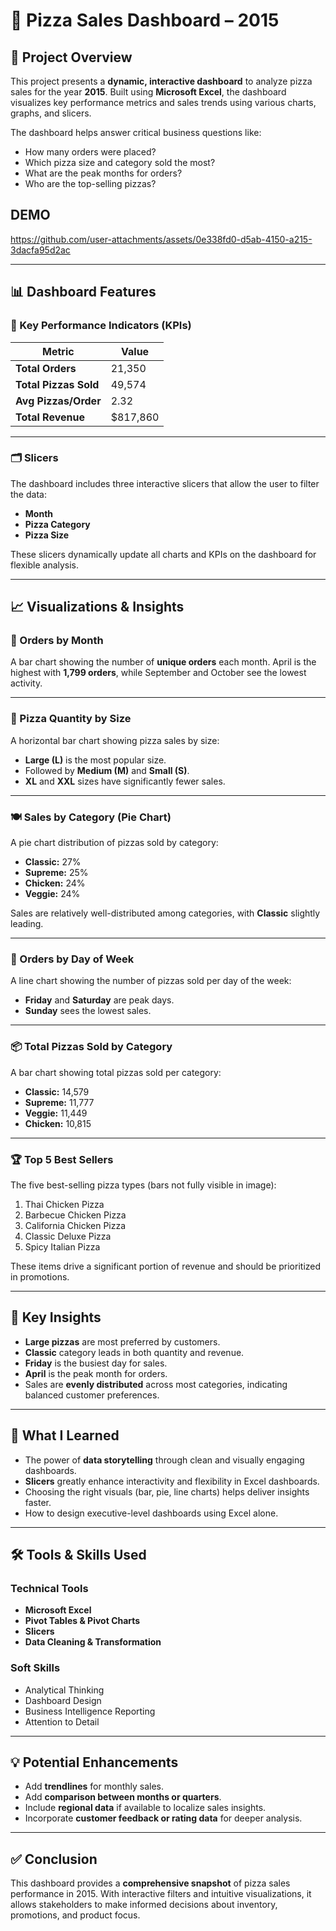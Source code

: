 # 🍕 Pizza Sales Dashboard – 2015

## 📌 Project Overview

This project presents a **dynamic, interactive dashboard** to analyze pizza sales for the year **2015**. Built using **Microsoft Excel**, the dashboard visualizes key performance metrics and sales trends using various charts, graphs, and slicers.

The dashboard helps answer critical business questions like:

- How many orders were placed?
- Which pizza size and category sold the most?
- What are the peak months for orders?
- Who are the top-selling pizzas?

## DEMO
https://github.com/user-attachments/assets/0e338fd0-d5ab-4150-a215-3dacfa95d2ac

---

## 📊 Dashboard Features

### 🔹 Key Performance Indicators (KPIs)

| Metric                  | Value       |
|------------------------|-------------|
| **Total Orders**       | 21,350      |
| **Total Pizzas Sold**  | 49,574      |
| **Avg Pizzas/Order**   | 2.32        |
| **Total Revenue**      | $817,860    |

---

### 🗂️ Slicers

The dashboard includes three interactive slicers that allow the user to filter the data:

- **Month**
- **Pizza Category**
- **Pizza Size**

These slicers dynamically update all charts and KPIs on the dashboard for flexible analysis.

---

## 📈 Visualizations & Insights

### 📅 Orders by Month
A bar chart showing the number of **unique orders** each month. April is the highest with **1,799 orders**, while September and October see the lowest activity.

---

### 📏 Pizza Quantity by Size
A horizontal bar chart showing pizza sales by size:

- **Large (L)** is the most popular size.
- Followed by **Medium (M)** and **Small (S)**.
- **XL** and **XXL** sizes have significantly fewer sales.

---

### 🍽️ Sales by Category (Pie Chart)
A pie chart distribution of pizzas sold by category:

- **Classic:** 27%
- **Supreme:** 25%
- **Chicken:** 24%
- **Veggie:** 24%

Sales are relatively well-distributed among categories, with **Classic** slightly leading.

---

### 📅 Orders by Day of Week
A line chart showing the number of pizzas sold per day of the week:

- **Friday** and **Saturday** are peak days.
- **Sunday** sees the lowest sales.

---

### 📦 Total Pizzas Sold by Category
A bar chart showing total pizzas sold per category:

- **Classic:** 14,579
- **Supreme:** 11,777
- **Veggie:** 11,449
- **Chicken:** 10,815

---

### 🏆 Top 5 Best Sellers
The five best-selling pizza types (bars not fully visible in image):

1. Thai Chicken Pizza
2. Barbecue Chicken Pizza
3. California Chicken Pizza
4. Classic Deluxe Pizza
5. Spicy Italian Pizza

These items drive a significant portion of revenue and should be prioritized in promotions.

---

## 🧠 Key Insights

- **Large pizzas** are most preferred by customers.
- **Classic** category leads in both quantity and revenue.
- **Friday** is the busiest day for sales.
- **April** is the peak month for orders.
- Sales are **evenly distributed** across most categories, indicating balanced customer preferences.

---

## 📌 What I Learned

- The power of **data storytelling** through clean and visually engaging dashboards.
- **Slicers** greatly enhance interactivity and flexibility in Excel dashboards.
- Choosing the right visuals (bar, pie, line charts) helps deliver insights faster.
- How to design executive-level dashboards using Excel alone.

---

## 🛠️ Tools & Skills Used

### Technical Tools
- **Microsoft Excel**
- **Pivot Tables & Pivot Charts**
- **Slicers**
- **Data Cleaning & Transformation**

### Soft Skills
- Analytical Thinking
- Dashboard Design
- Business Intelligence Reporting
- Attention to Detail

---

## 💡 Potential Enhancements

- Add **trendlines** for monthly sales.
- Add **comparison between months or quarters**.
- Include **regional data** if available to localize sales insights.
- Incorporate **customer feedback or rating data** for deeper analysis.

---

## ✅ Conclusion

This dashboard provides a **comprehensive snapshot** of pizza sales performance in 2015. With interactive filters and intuitive visualizations, it allows stakeholders to make informed decisions about inventory, promotions, and product focus.


